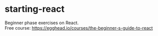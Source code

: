 # starting-react
Beginner phase exercises on React. <br>
Free course: https://egghead.io/courses/the-beginner-s-guide-to-react

